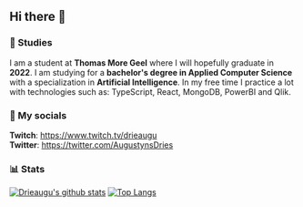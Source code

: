 ## Hi there 👋

### 🌱 Studies
I am a student at **Thomas More Geel** where I will hopefully graduate in **2022**. I am studying for a **bachelor's degree in Applied Computer Science** with a specialization in  **Artificial Intelligence**. In my free time I practice a lot with technologies such as: TypeScript, React, MongoDB, PowerBI and Qlik.

### 🔗 My socials
**Twitch**: https://www.twitch.tv/drieaugu <br/>
**Twitter**: https://twitter.com/AugustynsDries <br/>

### 📊 Stats
[![Drieaugu's github stats](https://github-readme-stats.vercel.app/api?username=Drieaugu&count_private=true)](https://github.com/anuraghazra/github-readme-stats)
[![Top Langs](https://github-readme-stats.vercel.app/api/top-langs/?username=Drieaugu&count_private=true&&layout=compact)](https://github.com/anuraghazra/github-readme-stats)
<!--
**Drieaugu/drieaugu** is a ✨ _special_ ✨ repository because its `README.md` (this file) appears on your GitHub profile.

Here are some ideas to get you started:

- 🔭 I’m currently working on ...
- 🌱 I’m currently learning ...
- 👯 I’m looking to collaborate on ...
- 🤔 I’m looking for help with ...
- 💬 Ask me about ...
- 📫 How to reach me: ...
- 😄 Pronouns: ...
- ⚡ Fun fact: ...
-->

